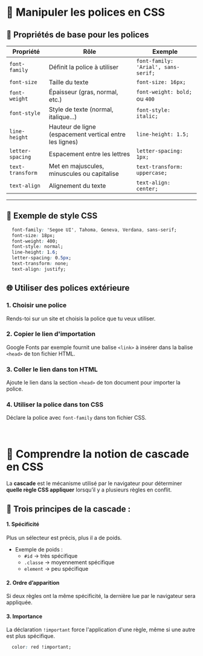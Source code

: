 # 🎨 Manipuler les polices en CSS

## 🎯 Propriétés de base pour les polices

| Propriété           | Rôle                                                  | Exemple                             |
|---------------------|--------------------------------------------------------|-------------------------------------|
| `font-family`       | Définit la police à utiliser                           | `font-family: 'Arial', sans-serif;` |
| `font-size`         | Taille du texte                                         | `font-size: 16px;`                  |
| `font-weight`       | Épaisseur (gras, normal, etc.)                         | `font-weight: bold;` ou `400`       |
| `font-style`        | Style de texte (normal, italique...)                   | `font-style: italic;`               |
| `line-height`       | Hauteur de ligne (espacement vertical entre les lignes) | `line-height: 1.5;`                |
| `letter-spacing`    | Espacement entre les lettres                           | `letter-spacing: 1px;`              |
| `text-transform`    | Met en majuscules, minuscules ou capitalise           | `text-transform: uppercase;`        |
| `text-align`        | Alignement du texte                                    | `text-align: center;`               |

---

## 🧪 Exemple de style CSS

```css  
  font-family: 'Segoe UI', Tahoma, Geneva, Verdana, sans-serif;
  font-size: 18px;
  font-weight: 400;
  font-style: normal;
  line-height: 1.6;
  letter-spacing: 0.5px;
  text-transform: none;
  text-align: justify;
```

## 🌐 Utiliser des polices extérieure 

### 1. Choisir une police
Rends-toi sur un site et choisis la police que tu veux utiliser.

### 2. Copier le lien d'importation
Google Fonts par exemple fournit une balise `<link>` à insérer dans la balise `<head>` de ton fichier HTML.

### 3. Coller le lien dans ton HTML
Ajoute le lien dans la section `<head>` de ton document pour importer la police.

### 4. Utiliser la police dans ton CSS
Déclare la police avec `font-family` dans ton fichier CSS.

<br>

# 🧩 Comprendre la notion de cascade en CSS

La **cascade** est le mécanisme utilisé par le navigateur pour déterminer **quelle règle CSS appliquer** lorsqu’il y a plusieurs règles en conflit.

## 📌 Trois principes de la cascade :

#### 1. **Spécificité**
Plus un sélecteur est précis, plus il a de poids.

- Exemple de poids :
  - `#id` → très spécifique
  - `.classe` → moyennement spécifique
  - `element` → peu spécifique

#### 2. **Ordre d’apparition**
Si deux règles ont la même spécificité, la dernière lue par le navigateur sera appliquée.

#### 3. **Importance**
La déclaration `!important` force l'application d'une règle, même si une autre est plus spécifique.

```css
  color: red !important;
```
